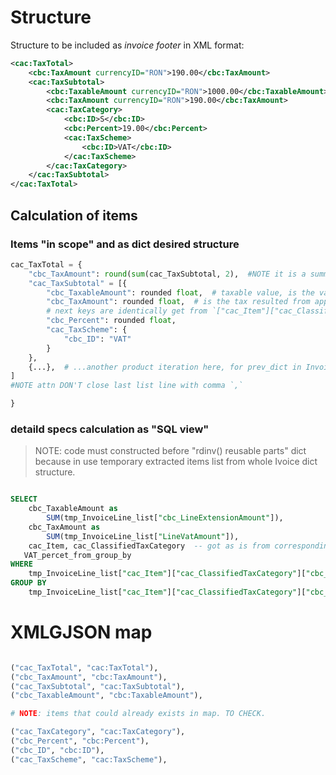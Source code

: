 
# Structure

Structure to be included as _invoice footer_ in XML format:

```xml
<cac:TaxTotal>
    <cbc:TaxAmount currencyID="RON">190.00</cbc:TaxAmount>
    <cac:TaxSubtotal>
        <cbc:TaxableAmount currencyID="RON">1000.00</cbc:TaxableAmount>
        <cbc:TaxAmount currencyID="RON">190.00</cbc:TaxAmount>
        <cac:TaxCategory>
            <cbc:ID>S</cbc:ID>
            <cbc:Percent>19.00</cbc:Percent>
            <cac:TaxScheme>
                <cbc:ID>VAT</cbc:ID>
            </cac:TaxScheme>
        </cac:TaxCategory>
    </cac:TaxSubtotal>
</cac:TaxTotal>
```

## Calculation of items

### Items "in scope" and as dict desired structure

```python
cac_TaxTotal = {
    "cbc_TaxAmount": round(sum(cac_TaxSubtotal, 2),  #NOTE it is a summarization of next item which is a list (a detailed presentation of info)
    "cac_TaxSubtotal" = [{
        "cbc_TaxableAmount": rounded float,  # taxable value, is the value where the tax will be applied, the total value w/o VAT of an item
        "cbc_TaxAmount": rounded float,  # is the tax resulted from application on `cbc_TaxableAmount` === `LineVatAmount`
        # next keys are identically get from `["cac_Item"]["cac_ClassifiedTaxCategory"]`
        "cbc_Percent": rounded float,
        "cac_TaxScheme": {
            "cbc_ID": "VAT"
        }
    },
    {...},  # ...another product iteration here, for prev_dict in Invoice big dict
]
#NOTE attn DON'T close last list line with comma `,`

}
```


### detaild specs calculation as "SQL view"

>NOTE: code must constructed before "rdinv() reusable parts" dict because in use temporary extracted items list from whole Ivoice dict structure.

```sql

SELECT
    cbc_TaxableAmount as
        SUM(tmp_InvoiceLine_list["cbc_LineExtensionAmount"]),
    cbc_TaxAmount as
        SUM(tmp_InvoiceLine_list["LineVatAmount"]),
    cac_Item, cac_ClassifiedTaxCategory  -- got as is from corresponding hierarchy
   VAT_percet_from_group_by
WHERE
    tmp_InvoiceLine_list["cac_Item"]["cac_ClassifiedTaxCategory"]["cbc_Percent"]["cac_TaxScheme"]["cbc_ID"] == "VAT"
GROUP BY
    tmp_InvoiceLine_list["cac_Item"]["cac_ClassifiedTaxCategory"]["cbc_Percent"]

```




# XMLGJSON map

```python

("cac_TaxTotal", "cac:TaxTotal"),
("cbc_TaxAmount", "cbc:TaxAmount"),
("cac_TaxSubtotal", "cac:TaxSubtotal"),
("cbc_TaxableAmount", "cbc:TaxableAmount"),

# NOTE: items that could already exists in map. TO CHECK.

("cac_TaxCategory", "cac:TaxCategory"),
("cbc_Percent", "cbc:Percent"),
("cbc_ID", "cbc:ID"),
("cac_TaxScheme", "cac:TaxScheme"),


```


